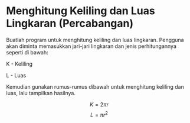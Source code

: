 # Menghitung Keliling dan Luas Lingkaran (Percabangan)

Buatlah program untuk menghitung keliling dan luas lingkaran. Pengguna akan diminta memasukkan jari-jari lingkaran dan jenis perhitungannya seperti di bawah:

K - Keliling

L - Luas

Kemudian gunakan rumus-rumus dibawah untuk menghitung keliling dan luas, lalu tampilkan hasilnya.

$$ K = {2 \pi r} $$
$$ L = {\pi r^2} $$
